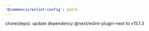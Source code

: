 ```yaml
---
'@commencis/eslint-config': patch
---
```


chore(deps): update dependency @next/eslint-plugin-next to v15.1.3
